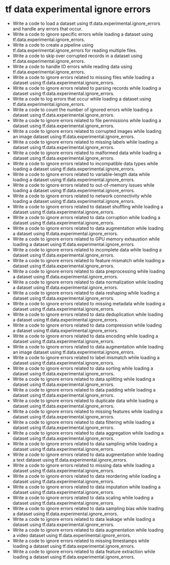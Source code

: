 # tf data experimental ignore errors

- Write a code to load a dataset using tf.data.experimental.ignore_errors and handle any errors that occur.
- Write a code to ignore specific errors while loading a dataset using tf.data.experimental.ignore_errors.
- Write a code to create a pipeline using tf.data.experimental.ignore_errors for reading multiple files.
- Write a code to skip over corrupted records in a dataset using tf.data.experimental.ignore_errors.
- Write a code to handle IO errors while reading data using tf.data.experimental.ignore_errors.
- Write a code to ignore errors related to missing files while loading a dataset using tf.data.experimental.ignore_errors.
- Write a code to ignore errors related to parsing records while loading a dataset using tf.data.experimental.ignore_errors.
- Write a code to log errors that occur while loading a dataset using tf.data.experimental.ignore_errors.
- Write a code to count the number of ignored errors while loading a dataset using tf.data.experimental.ignore_errors.
- Write a code to ignore errors related to file permissions while loading a dataset using tf.data.experimental.ignore_errors.
- Write a code to ignore errors related to corrupted images while loading an image dataset using tf.data.experimental.ignore_errors.
- Write a code to ignore errors related to missing labels while loading a dataset using tf.data.experimental.ignore_errors.
- Write a code to ignore errors related to malformed data while loading a dataset using tf.data.experimental.ignore_errors.
- Write a code to ignore errors related to incompatible data types while loading a dataset using tf.data.experimental.ignore_errors.
- Write a code to ignore errors related to variable-length data while loading a dataset using tf.data.experimental.ignore_errors.
- Write a code to ignore errors related to out-of-memory issues while loading a dataset using tf.data.experimental.ignore_errors.
- Write a code to ignore errors related to network connectivity while loading a dataset using tf.data.experimental.ignore_errors.
- Write a code to ignore errors related to dataset shuffling while loading a dataset using tf.data.experimental.ignore_errors.
- Write a code to ignore errors related to data corruption while loading a dataset using tf.data.experimental.ignore_errors.
- Write a code to ignore errors related to data augmentation while loading a dataset using tf.data.experimental.ignore_errors.
- Write a code to ignore errors related to GPU memory exhaustion while loading a dataset using tf.data.experimental.ignore_errors.
- Write a code to ignore errors related to incomplete data while loading a dataset using tf.data.experimental.ignore_errors.
- Write a code to ignore errors related to feature mismatch while loading a dataset using tf.data.experimental.ignore_errors.
- Write a code to ignore errors related to data preprocessing while loading a dataset using tf.data.experimental.ignore_errors.
- Write a code to ignore errors related to data normalization while loading a dataset using tf.data.experimental.ignore_errors.
- Write a code to ignore errors related to data reshaping while loading a dataset using tf.data.experimental.ignore_errors.
- Write a code to ignore errors related to missing metadata while loading a dataset using tf.data.experimental.ignore_errors.
- Write a code to ignore errors related to data deduplication while loading a dataset using tf.data.experimental.ignore_errors.
- Write a code to ignore errors related to data compression while loading a dataset using tf.data.experimental.ignore_errors.
- Write a code to ignore errors related to data encoding while loading a dataset using tf.data.experimental.ignore_errors.
- Write a code to ignore errors related to data augmentation while loading an image dataset using tf.data.experimental.ignore_errors.
- Write a code to ignore errors related to label mismatch while loading a dataset using tf.data.experimental.ignore_errors.
- Write a code to ignore errors related to data sorting while loading a dataset using tf.data.experimental.ignore_errors.
- Write a code to ignore errors related to data splitting while loading a dataset using tf.data.experimental.ignore_errors.
- Write a code to ignore errors related to data padding while loading a dataset using tf.data.experimental.ignore_errors.
- Write a code to ignore errors related to duplicate data while loading a dataset using tf.data.experimental.ignore_errors.
- Write a code to ignore errors related to missing features while loading a dataset using tf.data.experimental.ignore_errors.
- Write a code to ignore errors related to data filtering while loading a dataset using tf.data.experimental.ignore_errors.
- Write a code to ignore errors related to data aggregation while loading a dataset using tf.data.experimental.ignore_errors.
- Write a code to ignore errors related to data sampling while loading a dataset using tf.data.experimental.ignore_errors.
- Write a code to ignore errors related to data augmentation while loading a text dataset using tf.data.experimental.ignore_errors.
- Write a code to ignore errors related to missing data while loading a dataset using tf.data.experimental.ignore_errors.
- Write a code to ignore errors related to data reordering while loading a dataset using tf.data.experimental.ignore_errors.
- Write a code to ignore errors related to data imputation while loading a dataset using tf.data.experimental.ignore_errors.
- Write a code to ignore errors related to data scaling while loading a dataset using tf.data.experimental.ignore_errors.
- Write a code to ignore errors related to data sampling bias while loading a dataset using tf.data.experimental.ignore_errors.
- Write a code to ignore errors related to data leakage while loading a dataset using tf.data.experimental.ignore_errors.
- Write a code to ignore errors related to data augmentation while loading a video dataset using tf.data.experimental.ignore_errors.
- Write a code to ignore errors related to missing timestamps while loading a dataset using tf.data.experimental.ignore_errors.
- Write a code to ignore errors related to data feature extraction while loading a dataset using tf.data.experimental.ignore_errors.